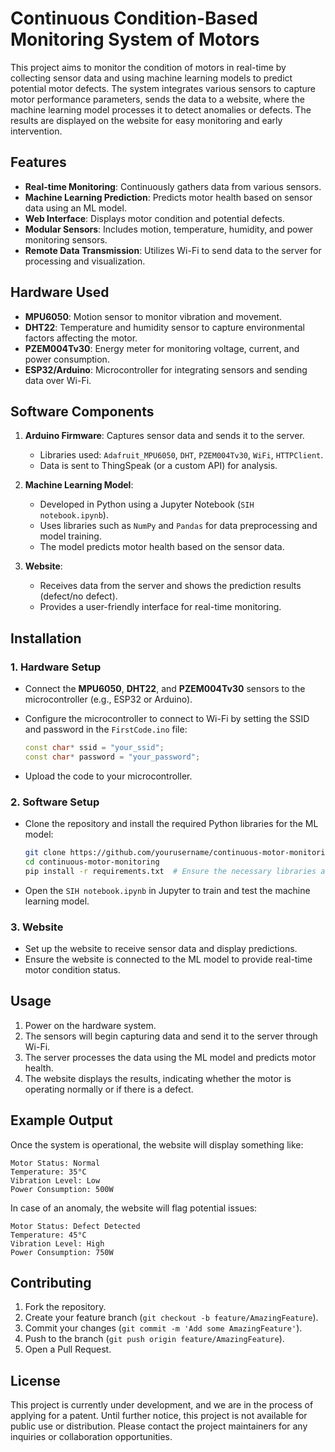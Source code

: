 # Continuous Condition-Based Monitoring System of Motors

This project aims to monitor the condition of motors in real-time by collecting sensor data and using machine learning models to predict potential motor defects. The system integrates various sensors to capture motor performance parameters, sends the data to a website, where the machine learning model processes it to detect anomalies or defects. The results are displayed on the website for easy monitoring and early intervention.

## Features

- **Real-time Monitoring**: Continuously gathers data from various sensors.
- **Machine Learning Prediction**: Predicts motor health based on sensor data using an ML model.
- **Web Interface**: Displays motor condition and potential defects.
- **Modular Sensors**: Includes motion, temperature, humidity, and power monitoring sensors.
- **Remote Data Transmission**: Utilizes Wi-Fi to send data to the server for processing and visualization.

## Hardware Used

- **MPU6050**: Motion sensor to monitor vibration and movement.
- **DHT22**: Temperature and humidity sensor to capture environmental factors affecting the motor.
- **PZEM004Tv30**: Energy meter for monitoring voltage, current, and power consumption.
- **ESP32/Arduino**: Microcontroller for integrating sensors and sending data over Wi-Fi.

## Software Components

1. **Arduino Firmware**: Captures sensor data and sends it to the server.
   - Libraries used: `Adafruit_MPU6050`, `DHT`, `PZEM004Tv30`, `WiFi`, `HTTPClient`.
   - Data is sent to ThingSpeak (or a custom API) for analysis.

2. **Machine Learning Model**:
   - Developed in Python using a Jupyter Notebook (`SIH notebook.ipynb`).
   - Uses libraries such as `NumPy` and `Pandas` for data preprocessing and model training.
   - The model predicts motor health based on the sensor data.
   
3. **Website**:
   - Receives data from the server and shows the prediction results (defect/no defect).
   - Provides a user-friendly interface for real-time monitoring.

## Installation

### 1. Hardware Setup
- Connect the **MPU6050**, **DHT22**, and **PZEM004Tv30** sensors to the microcontroller (e.g., ESP32 or Arduino).
- Configure the microcontroller to connect to Wi-Fi by setting the SSID and password in the `FirstCode.ino` file:
  
    ```cpp
    const char* ssid = "your_ssid";
    const char* password = "your_password";
    ```

- Upload the code to your microcontroller.

### 2. Software Setup
- Clone the repository and install the required Python libraries for the ML model:
  
    ```bash
    git clone https://github.com/yourusername/continuous-motor-monitoring.git
    cd continuous-motor-monitoring
    pip install -r requirements.txt  # Ensure the necessary libraries are included in this file
    ```

- Open the `SIH notebook.ipynb` in Jupyter to train and test the machine learning model.

### 3. Website
- Set up the website to receive sensor data and display predictions.
- Ensure the website is connected to the ML model to provide real-time motor condition status.

## Usage

1. Power on the hardware system.
2. The sensors will begin capturing data and send it to the server through Wi-Fi.
3. The server processes the data using the ML model and predicts motor health.
4. The website displays the results, indicating whether the motor is operating normally or if there is a defect.

## Example Output

Once the system is operational, the website will display something like:

```
Motor Status: Normal
Temperature: 35°C
Vibration Level: Low
Power Consumption: 500W
```

In case of an anomaly, the website will flag potential issues:

```
Motor Status: Defect Detected
Temperature: 45°C
Vibration Level: High
Power Consumption: 750W
```

## Contributing

1. Fork the repository.
2. Create your feature branch (`git checkout -b feature/AmazingFeature`).
3. Commit your changes (`git commit -m 'Add some AmazingFeature'`).
4. Push to the branch (`git push origin feature/AmazingFeature`).
5. Open a Pull Request.

## License

This project is currently under development, and we are in the process of applying for a patent. Until further notice, this project is not available for public use or distribution. Please contact the project maintainers for any inquiries or collaboration opportunities.
